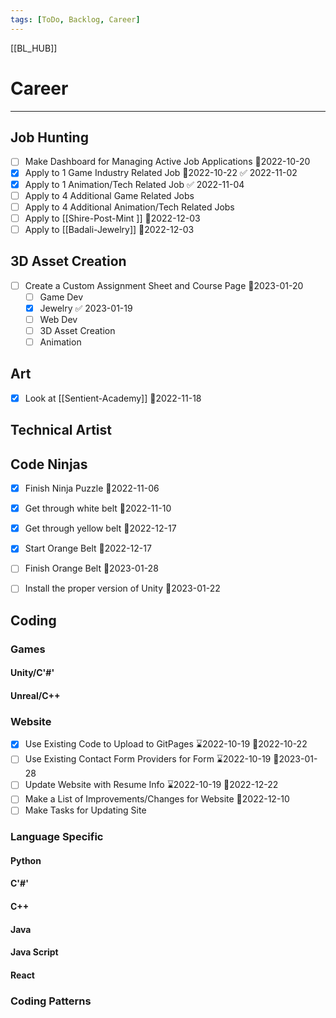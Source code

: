 ```yaml
---
tags: [ToDo, Backlog, Career]
---
```

[[BL_HUB]]
# Career
--- 
## Job Hunting
- [ ] Make Dashboard for Managing Active Job Applications 📆2022-10-20
- [x] Apply to 1 Game Industry Related Job 📆2022-10-22 ✅ 2022-11-02
- [x] Apply to 1 Animation/Tech Related Job ✅ 2022-11-04
- [ ] Apply to 4 Additional Game Related Jobs
- [ ] Apply to 4 Additional Animation/Tech Related Jobs
- [ ] Apply to [[Shire-Post-Mint ]] 📆2022-12-03
- [ ] Apply to [[Badali-Jewelry]] 📆2022-12-03

## 3D Asset Creation
- [ ] Create a Custom Assignment Sheet and Course Page 📆2023-01-20
	- [ ] Game Dev
	- [x] Jewelry ✅ 2023-01-19
	- [ ] Web Dev
	- [ ] 3D Asset Creation
	- [ ] Animation
## Art
- [x] Look at [[Sentient-Academy]] 📆2022-11-18
## Technical Artist

## Code Ninjas
- [x] Finish Ninja Puzzle 📆2022-11-06
- [x] Get through white belt 📆2022-11-10
- [x] Get through yellow belt 📆2022-12-17
- [x] Start Orange Belt 📆2022-12-17
- [ ] Finish Orange Belt 📆2023-01-28
- [ ] Install the proper version of Unity 📆2023-01-22


## Coding
### Games
#### Unity/C'#'
#### Unreal/C++
### Website
- [x] Use Existing Code to Upload to GitPages ⌛2022-10-19 📆2022-10-22
- [ ] Use Existing Contact Form Providers for Form ⌛2022-10-19 📆2023-01-28
- [ ] Update Website with Resume Info ⌛2022-10-19 📆2022-12-22
- [ ] Make a List of Improvements/Changes for Website 📆2022-12-10
- [ ] Make Tasks for Updating Site

### Language Specific
#### Python
#### C'#'
#### C++
#### Java
#### Java Script
#### React

### Coding Patterns